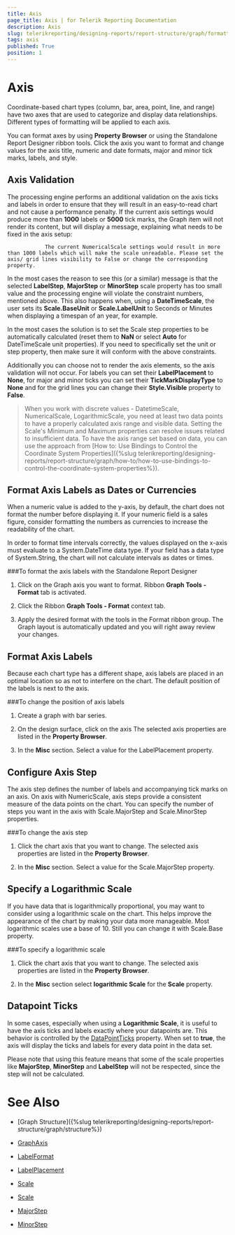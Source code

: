 ```yaml
---
title: Axis
page_title: Axis | for Telerik Reporting Documentation
description: Axis
slug: telerikreporting/designing-reports/report-structure/graph/formatting-a-graph/axis
tags: axis
published: True
position: 1
---
```


# Axis



Coordinate-based chart types (column, bar, area, point, line, and range)         have two axes that are used to categorize and display data relationships.         Different types of formatting will be applied to each axis.       

You can format axes by using __Property Browser__ or using the Standalone Report Designer ribbon tools.         Click the axis you want to format and change values for the axis         title, numeric and date formats, major and minor tick marks, labels, and style.       

## Axis Validation

The processing engine performs an additional validation on the axis ticks and labels in order to ensure that they will result in an           easy-to-read chart and not cause a performance penalty. If the current axis settings would produce more than __1000__         labels or __5000__ tick marks, the Graph item will not render its content, but will display a message, explaining what           needs to be fixed in the axis setup:         

`             The current NumericalScale settings would result in more than 1000 labels which will make the scale unreadable. Please set the axis/ grid lines visibility to False or change the corresponding property.           `

In the most cases the reason to see this (or a similar) message is that the selected __LabelStep__,           __MajorStep__ or __MinorStep__ scale property           has too small value and the processing engine will violate the constraint numbers, mentioned above. This also happens when, using a           __DateTimeScale__, the user sets its __Scale.BaseUnit__ or __Scale.LabelUnit__ to Seconds or Minutes           when displaying a timespan of an year, for example.         

In the most cases the solution is to set the Scale step properties to be automatically calculated (reset them to __NaN__         or select __Auto__ for DateTimeScale unit properties). If you need to specifically set the unit or step property,           then make sure it will conform with the above constraints.         

Additionally you can choose not to render the axis elements, so the axis validation will not occur. For labels you can set their           __LabelPlacement__ to __None__, for major and minor ticks you can set their __TickMarkDisplayType__         to __None__ and for the grid lines you can change their __Style.Visible__ property to __False__.         

> When you work with discrete values - DatetimeScale, NumericalScale, LogarithmicScale,             you need at least two data points to have a properly calculated axis range and visible data.             Setting the Scale's Minimum and Maximum properties can resolve issues related to insufficient data.             To have the axis range set based on data, you can use the approach from             [How to: Use Bindings to Control the Coordinate System Properties]({%slug telerikreporting/designing-reports/report-structure/graph/how-to/how-to-use-bindings-to-control-the-coordinate-system-properties%}).           

## Format Axis Labels as Dates or Currencies

When a numeric value is added to the y-axis, by default, the chart does not format the number before displaying it.           If your numeric field is a sales figure, consider formatting the numbers as currencies to increase the readability of the chart.         

In order to format time intervals correctly, the values displayed on the x-axis must evaluate to a System.DateTime data type.           If your field has a data type of System.String, the chart will not calculate intervals as dates or times.         

###To format the axis labels with the Standalone Report Designer

1. Click on the Graph axis you want to format.    Ribbon __Graph Tools - Format__ tab is activated.                 

1. Click the Ribbon __Graph Tools - Format__ context tab.                 

1. Apply the desired format with the tools in the Format ribbon group.    The Graph layout is automatically updated and you will right away review your changes.

## Format Axis Labels

Because each chart type has a different shape, axis labels are placed in an optimal location so as not to interfere on the chart.           The default position of the labels is next to the axis.         

###To change the position of axis labels

1. Create a graph with bar series.

1. On the design surface, click on the axis    The selected axis properties are listed in the __Property Browser__.                 

1. In the __Misc__ section. Select a value for the LabelPlacement property.                 

## Configure Axis Step

The axis step defines the number of labels and accompanying tick marks on an axis.           On axis with NumericScale, axis steps provide a consistent measure of the data points on the chart.           You can specify the number of steps you want in the axis with Scale.MajorStep and Scale.MinorStep properties.         

###To change the axis step

1. Click the chart axis that you want to change.    The selected axis properties are listed in the __Property Browser__.                 

1. In the __Misc__ section. Select a value for the Scale.MajorStep property.                 

## Specify a Logarithmic Scale

If you have data that is logarithmically proportional, you may want to consider using a logarithmic scale on the chart.           This helps improve the appearance of the chart by making your data more manageable.           Most logarithmic scales use a base of 10. Still you can change it with Scale.Base property.         

###To specify a logarithmic scale

1. Click the chart axis that you want to change.    The selected axis properties are listed in the __Property Browser__.                 

1. In the __Misc__ section select __logarithmic Scale__ for the __Scale__ property.                 

## Datapoint Ticks

In some cases, especially when using a __Logarithmic Scale__, it is useful to have the axis ticks and labels           exactly where your datapoints are. This behavior is controlled by the            [DataPointTicks](/reporting/api/Telerik.Reporting.NumericalScaleBase#Telerik_Reporting_NumericalScaleBase_DataPointTicks)  property. When set to           __true__, the axis will display the ticks and labels for every data point in the data set.         

Please note that using this feature means that some of the scale properties like __MajorStep__,           __MinorStep__ and __LabelStep__ will not be respected, since the step will not be calculated.         

# See Also

 

* [Graph Structure]({%slug telerikreporting/designing-reports/report-structure/graph/structure%}) 

* [GraphAxis](/reporting/api/Telerik.Reporting.GraphAxis)  

* [LabelFormat](/reporting/api/Telerik.Reporting.GraphAxis#Telerik_Reporting_GraphAxis_LabelFormat)  

* [LabelPlacement](/reporting/api/Telerik.Reporting.GraphAxis#Telerik_Reporting_GraphAxis_LabelPlacement)  

* [Scale](/reporting/api/Telerik.Reporting.GraphAxis#Telerik_Reporting_GraphAxis_Scale)  

* [Scale](/reporting/api/Telerik.Reporting.Scale)  

* [MajorStep](/reporting/api/Telerik.Reporting.NumericalScale#Telerik_Reporting_NumericalScale_MajorStep)  

* [MinorStep](/reporting/api/Telerik.Reporting.NumericalScale#Telerik_Reporting_NumericalScale_MinorStep)

